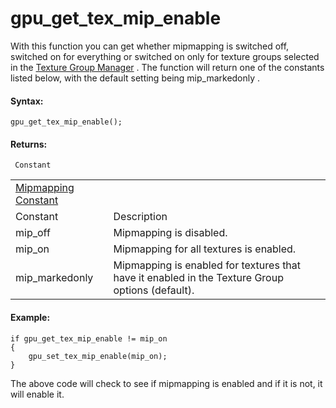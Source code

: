 # gpu_get_tex_mip_enable

With this function you can get whether mipmapping is switched off,
switched on for everything or switched on only for texture groups
selected in the [Texture Group
Manager](../../../../Settings/Texture_Groups) . The function will
return one of the constants listed below, with the default setting being
mip_markedonly .

#### Syntax:

``` gml
gpu_get_tex_mip_enable();
```

#### Returns:

``` gml
 Constant
```

|                                                                                                                        |                                                                                                 |
|------------------------------------------------------------------------------------------------------------------------|-------------------------------------------------------------------------------------------------|
|  [Mipmapping Constant](../../../../../GameMaker_Language/GML_Reference/Drawing/Mipmapping/gpu_get_tex_mip_enable)  |                                                                                                 |
| Constant                                                                                                               | Description                                                                                     |
|  mip_off                                                                                                               | Mipmapping is disabled.                                                                         |
|  mip_on                                                                                                                | Mipmapping for all textures is enabled.                                                         |
|  mip_markedonly                                                                                                        | Mipmapping is enabled for textures that have it enabled in the Texture Group options (default). |

#### Example:

``` gml
if gpu_get_tex_mip_enable != mip_on
{
    gpu_set_tex_mip_enable(mip_on);
}
```

The above code will check to see if mipmapping is enabled and if it is
not, it will enable it.
